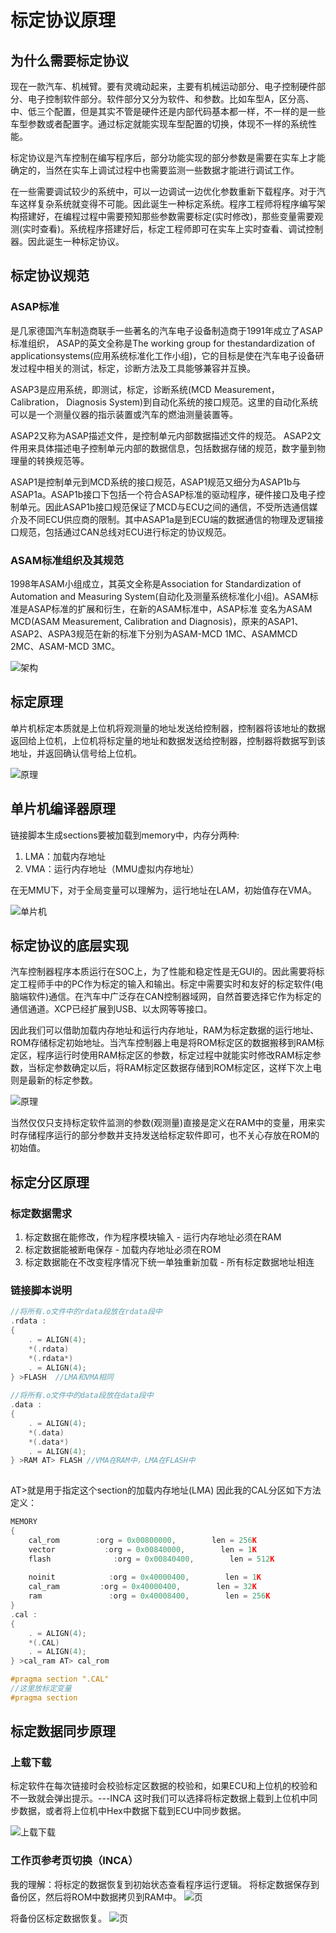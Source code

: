 # 标定协议原理

## 为什么需要标定协议

现在一款汽车、机械臂。要有灵魂动起来，主要有机械运动部分、电子控制硬件部分、电子控制软件部分。软件部分又分为软件、和参数。比如车型A，区分高、中、低三个配置，但是其实不管是硬件还是内部代码基本都一样，不一样的是一些车型参数或者配置字。通过标定就能实现车型配置的切换，体现不一样的系统性能。

标定协议是汽车控制在编写程序后，部分功能实现的部分参数是需要在实车上才能确定的，当然在实车上调试过程中也需要监测一些数据才能进行调试工作。

在一些需要调试较少的系统中，可以一边调试一边优化参数重新下载程序。对于汽车这样复杂系统就变得不可能。因此诞生一种标定系统。程序工程师将程序编写架构搭建好，在编程过程中需要预知那些参数需要标定(实时修改)，那些变量需要观测(实时查看)。系统程序搭建好后，标定工程师即可在实车上实时查看、调试控制器。因此诞生一种标定协议。

## 标定协议规范

### ASAP标准
是几家德国汽车制造商联手一些著名的汽车电子设备制造商于1991年成立了ASAP标准组织， ASAP的英文全称是The working group for thestandardization of applicationsystems(应用系统标准化工作小组)，它的目标是使在汽车电子设备研发过程中相关的测试，标定，诊断方法及工具能够兼容并互换。

ASAP3是应用系统，即测试，标定，诊断系统(MCD Measurement， Calibration， Diagnosis System)到自动化系统的接口规范。这里的自动化系统可以是一个测量仪器的指示装置或汽车的燃油测量装置等。

ASAP2又称为ASAP描述文件，是控制单元内部数据描述文件的规范。 ASAP2文件用来具体描述电子控制单元内部的数据信息，包括数据存储的规范，数字量到物理量的转换规范等。

ASAP1是控制单元到MCD系统的接口规范，ASAP1规范又细分为ASAP1b与ASAP1a。ASAP1b接口下包括一个符合ASAP标准的驱动程序，硬件接口及电子控制单元。因此ASAP1b接口规范保证了MCD与ECU之间的通信，不受所选通信媒介及不同ECU供应商的限制。其中ASAP1a是到ECU端的数据通信的物理及逻辑接口规范，包括通过CAN总线对ECU进行标定的协议规范。

### ASAM标准组织及其规范
1998年ASAM小组成立，其英文全称是Association for Standardization of Automation and Measuring System(自动化及测量系统标准化小组)。ASAM标准是ASAP标准的扩展和衍生，在新的ASAM标准中，ASAP标准 变名为ASAM MCD(ASAM Measurement, Calibration and Diagnosis)，原来的ASAP1、ASAP2、ASPA3规范在新的标准下分别为ASAM-MCD 1MC、ASAMMCD 2MC、ASAM-MCD 3MC。

![架构](1.标定协议简介/total.png)

## 标定原理

单片机标定本质就是上位机将观测量的地址发送给控制器，控制器将该地址的数据返回给上位机，上位机将标定量的地址和数据发送给控制器，控制器将数据写到该地址，并返回确认信号给上位机。

![原理](1.标定协议简介/api.png)


## 单片机编译器原理

链接脚本生成sections要被加载到memory中，内存分两种:

1. LMA：加载内存地址
2. VMA：运行内存地址（MMU虚拟内存地址）

在无MMU下，对于全局变量可以理解为，运行地址在LAM，初始值存在VMA。

![单片机](1.标定协议简介/mcu.png)

## 标定协议的底层实现

汽车控制器程序本质运行在SOC上，为了性能和稳定性是无GUI的。因此需要将标定工程师手中的PC作为标定的输入和输出。标定中需要实时和友好的标定软件(电脑端软件)通信。在汽车中广泛存在CAN控制器域网，自然首要选择它作为标定的通信通道。XCP已经扩展到USB、以太网等等接口。

因此我们可以借助加载内存地址和运行内存地址，RAM为标定数据的运行地址、ROM存储标定初始地址。当汽车控制器上电是将ROM标定区的数据搬移到RAM标定区，程序运行时使用RAM标定区的参数，标定过程中就能实时修改RAM标定参数，当标定参数确定以后，将RAM标定区数据存储到ROM标定区，这样下次上电则是最新的标定参数。

![原理](1.标定协议简介/theory.png)

当然仅仅只支持标定软件监测的参数(观测量)直接是定义在RAM中的变量，用来实时存储程序运行的部分参数并支持发送给标定软件即可，也不关心存放在ROM的初始值。


## 标定分区原理

### 标定数据需求

1. 标定数据在能修改，作为程序模块输入 - 运行内存地址必须在RAM
2. 标定数据能被断电保存 - 加载内存地址必须在ROM
3. 标定数据能在不改变程序情况下统一单独重新加载 -  所有标定数据地址相连

### 链接脚本说明

``` c
//将所有.o文件中的rdata段放在rdata段中
.rdata : 
{
    . = ALIGN(4);
    *(.rdata) 
    *(.rdata*)
    . = ALIGN(4);
} >FLASH  //LMA和VMA相同
  
//将所有.o文件中的data段放在data段中
.data :
{
    . = ALIGN(4);
    *(.data)
    *(.data*)
    . = ALIGN(4);
} >RAM AT> FLASH //VMA在RAM中，LMA在FLASH中
  
```
AT>就是用于指定这个section的加载内存地址(LMA)
因此我的CAL分区如下方法定义：

``` c
MEMORY
{
    cal_rom        :org = 0x00800000,        len = 256K
    vector			 :org = 0x00840000,        len = 1K
    flash              :org = 0x00840400,        len = 512K
    
    noinit            :org = 0x40000400,        len = 1K
    cal_ram         :org = 0x40000400,        len = 32K
    ram               :org = 0x40008400,        len = 256K
}
.cal :
{
    . = ALIGN(4);
    *(.CAL)
    . = ALIGN(4);
} >cal_ram AT> cal_rom

#pragma section ".CAL"
//这里放标定变量
#pragma section
```

## 标定数据同步原理
### 上载下载

标定软件在每次链接时会校验标定区数据的校验和，如果ECU和上位机的校验和不一致就会弹出提示。---INCA
这时我们可以选择将标定数据上载到上位机中同步数据，或者将上位机中Hex中数据下载到ECU中同步数据。

![上载下载](1.标定协议简介/updown.png)

### 工作页参考页切换（INCA）

我的理解：将标定的数据恢复到初始状态查看程序运行逻辑。
将标定数据保存到备份区，然后将ROM中数据拷贝到RAM中。
![页](1.标定协议简介/wp.png)

将备份区标定数据恢复。
![页](1.标定协议简介/pw.png)

